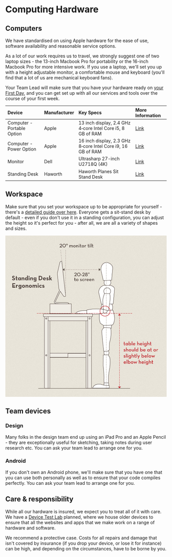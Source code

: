 # Computing Hardware

## Computers

We have standardised on using Apple hardware for the ease of use, software availability and reasonable service options.

As a lot of our work requires us to travel, we strongly suggest one of two laptop sizes - the 13-inch Macbook Pro for portability or the 16-inch Macbook Pro for more intensive work. If you use a laptop, we'll set you up with a height adjustable monitor, a comfortable mouse and keyboard \(you'll find that a lot of us are mechanical keyboard fans\). 

Your Team Lead will make sure that you have your hardware ready on [your First Day](../starting-at-obvious/your-first-day.md), and you can get set up with all our services and tools over the course of your first week.

| Device | Manufacturer | Key Specs | More Information |
| :--- | :--- | :--- | :--- |
| Computer - Portable Option | Apple | 13 inch display, 2.4 GHz 4‑core Intel Core i5, 8 GB of RAM | [Link](https://www.apple.com/in/macbook-pro-13/) |
| Computer - Power Option | Apple | 16 inch display, 2.3 GHz 8‑core Intel Core i9, 16 GB of RAM | [Link](https://www.apple.com/in/macbook-pro-16/) |
| Monitor | Dell | Ultrasharp 27-inch U2718Q \(4K\) | [Link](https://www.dell.com/en-in/shop/dell-ultrasharp-27-4k-monitor-u2718q/apd/210-amuf/monitors-monitor-accessories) |
| Standing Desk | Haworth | Haworth Planes Sit Stand Desk | [Link](https://www.haworth.com/products/tables/height-adjustable/planes) |

## Workspace

Make sure that you set your workspace up to be appropriate for yourself - there's a [detailed guide over here](http://ergo.human.cornell.edu/ergoguide.html). Everyone gets a sit-stand desk by default - even if you don't use it in a standing configuration, you can adjust the height so it's perfect for you - after all, we are all a variety of shapes and sizes.

![](../../.gitbook/assets/standing-desk-ergonomics.jpg)

## Team devices

### Design

Many folks in the design team end up using an iPad Pro and an Apple Pencil - they are exceptionally useful for sketching, taking notes during user research etc. You can ask your team lead to arrange one for you.

### Android

If you don't own an Android phone, we'll make sure that you have one that you can use both personally as well as to ensure that your code compiles perfectly. You can ask your team lead to arrange one for you. 

## Care & responsibility 

While all our hardware is insured, we expect you to treat all of it with care. We have a [Device Test Lab](https://clearleft.com/testlab) planned, where we house older devices to ensure that all the websites and apps that we make work on a range of hardware and software. 

We recommend a protective case. Costs for all repairs and damage that isn't covered by insurance \(if you drop your device, or lose it for instance\) can be high, and depending on the circumstances, have to be borne by you.

